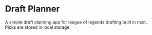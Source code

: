 # Draft Planner

A simple draft planning app for league of legends drafting built in next. Picks are stored in local storage. 
